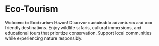 # Eco-Tourism
Welcome to Ecotourism Haven! Discover sustainable adventures and eco-friendly destinations. Enjoy wildlife safaris, cultural immersions, and educational tours that prioritize conservation. Support local communities while experiencing nature responsibly. 
